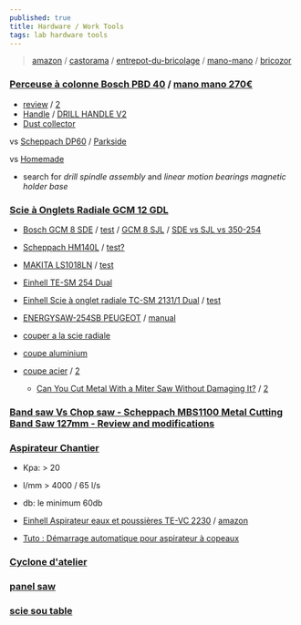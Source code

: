 ```yaml
---
published: true
title: Hardware / Work Tools
tags: lab hardware tools
---
```

> [amazon](https://www.amazon.fr/) / [castorama](https://www.castorama.fr/) / [entrepot-du-bricolage](https://www.entrepot-du-bricolage.fr/) / [mano-mano](https://www.manomano.fr/) / [bricozor](https://www.bricozor.com/)

### [Perceuse à colonne Bosch PBD 40](https://www.bricolage-facile.net/test-avis-perceuse-a-colonne-pbd-40-bosch/) / [mano mano 270€](https://www.manomano.fr/p/perceuse-a-colonne-pbd40-bosch-51376)
- [review](https://www.woodworkforums.com/f171/bosch-pbd-40-bench-drill-218092) / [2](https://www.woodworkforums.com/f155/bosch-710w-corded-bench-drill-211213)
- [Handle](https://www.thingiverse.com/thing:4190421) / [DRILL HANDLE V2](https://www.thingiverse.com/thing:3732317)
- [Dust collector ](https://www.thingiverse.com/thing:4063290)

vs [Scheppach DP60](https://www.youtube.com/watch?v=BTVz-uoeb8M) / [Parkside](https://www.youtube.com/watch?v=C--KbdsqSUA)

vs [Homemade](https://www.youtube.com/watch?v=a2kIJDhhZrg)
- search for _drill spindle assembly_ and _linear motion bearings_ _magnetic holder base_

### [Scie à Onglets Radiale GCM 12 GDL ](https://www.amazon.fr/Bosch-Professional-0601B23600-radiale-onglet/dp/B005ZMLKFW/ref=sr_1_5?__mk_fr_FR=%C3%85M%C3%85%C5%BD%C3%95%C3%91&keywords=scie%2Bradiale%2Bbosch&qid=1638552965&sr=8-5&th=1) 
- [Bosch GCM 8 SDE](https://www.amazon.fr/Bosch-Professional-Radiale-Onglet-0601B19200/dp/B013WAV8W8/ref=sr_1_13?__mk_fr_FR=%C3%85M%C3%85%C5%BD%C3%95%C3%91&crid=1O6PMV4XM6I2O&keywords=scie+onglet&qid=1651934990&sprefix=scie+onglet%2Caps%2C175&sr=8-13) / [test](https://www.youtube.com/watch?v=PZWsIqAiGcQ) / [GCM 8 SJL](https://www.youtube.com/watch?v=jE92OBuF-3s) / [ SDE vs SJL vs 350-254  ](https://www.bosch-professional.com/gb/en/community/category/can-t-decide-between-gcm-8-sde-and-gcm-8-sjl-mitre-saws/14916744-t#main)
- [Scheppach HM140L](https://www.amazon.fr/Scheppach-HM140L-Scie-onglet-2000/dp/B07XFFHBWJ/ref=cm_cr_arp_d_product_top?ie=UTF8) / [test?](https://www.youtube.com/watch?v=OIoJENd982Q)
- [MAKITA LS1018LN](https://www.amazon.fr/Makita-LS1018LN-Scie-Onglet-Bleu/dp/B07RFM5YKM/ref=sr_1_33?__mk_fr_FR=%C3%85M%C3%85%C5%BD%C3%95%C3%91&crid=1O6PMV4XM6I2O&keywords=scie+onglet&qid=1651934990&sprefix=scie+onglet%2Caps%2C175&sr=8-33) / [test](https://www.youtube.com/watch?v=V0QGDsxQ1KI)
- [Einhell TE-SM 254 Dual](https://www.amazon.fr/Einhell-puissance-fonction-%C2%AB-Spindle-Lock-%C2%BB-tungst%C3%A8ne/dp/B082MN9TVD/ref=sr_1_9?__mk_fr_FR=%C3%85M%C3%85%C5%BD%C3%95%C3%91&crid=1O6PMV4XM6I2O&keywords=scie%2Bonglet&qid=1651934990&sprefix=scie%2Bonglet%2Caps%2C175&sr=8-9&th=1)
- [Einhell Scie à onglet radiale TC-SM 2131/1 Dual](https://www.amazon.fr/Einhell-TC-SM-2131-glissi%C3%A8re-dispositif-tungst%C3%A8ne/dp/B0816WP4JW/ref=sr_1_5?__mk_fr_FR=%C3%85M%C3%85%C5%BD%C3%95%C3%91&crid=1O6PMV4XM6I2O&keywords=scie+onglet&qid=1651934990&sprefix=scie+onglet%2Caps%2C175&sr=8-5) / [test]()
- [ENERGYSAW-254SB PEUGEOT](https://www.bricozor.com/scie-onglets-radiale-double-inclinaison-energysaw-254sb-peugeot.html) / [manual](https://manuall.co.uk/peugeot-energysaw-254sb-mitre-saw/)

- [couper a la scie radiale](https://www.youtube.com/watch?v=QLYCeIpjXWw)

- [coupe aluminium](https://askinglot.com/can-i-put-a-metal-cutting-blade-on-my-mitre-saw)
- [coupe acier](https://www.youtube.com/watch?v=kJbt9unnjOo) / [2](https://www.youtube.com/watch?v=TkvU6Dg6ivg)
	- [Can You Cut Metal With a Miter Saw Without Damaging It?](https://thetoolscout.com/can-you-cut-metal-with-a-miter-saw/) / [2](https://handyman.guide/cutting-metal-with-miter-saw-how/)
    
### [Band saw Vs Chop saw - Scheppach MBS1100 Metal Cutting Band Saw 127mm - Review and modifications](https://www.youtube.com/watch?v=X5_m1PGU_Js&list=LL&index=8)

### [Aspirateur Chantier](https://www.youtube.com/watch?v=f_aXEV_BllU)

- Kpa: > 20
- l/mm > 4000 / 65 l/s
- db: le minimum 60db

- [Einhell Aspirateur eaux et poussières TE-VC 2230](https://www.leroymerlin.fr/produits/outillage/radio-chauffage-et-equipement-de-chantier/nettoyage-de-chantier/aspirateur-nettoyeur-vapeur-et-accessoires/aspirateur-de-chantier/aspirateur-de-chantier-eau-et-poussieres-einhell-te-vec-2230-22-kpa-30-l-80051006.html) / [amazon](https://www.amazon.fr/Einhell-Aspirateur-poussi%C3%A8res-Nettoyage-asservie/dp/B09B9HMRJP/ref=cm_cr_arp_d_product_top?ie=UTF8)

- [Tuto : Démarrage automatique pour aspirateur à copeaux](https://www.youtube.com/watch?v=wGa-r4M88k0)

### [Cyclone d'atelier](https://www.youtube.com/watch?v=ZUT4XFnr1cc)

### [panel saw](https://www.youtube.com/watch?v=sa2I0vUCXsE)

### [scie sou table](https://www.youtube.com/watch?v=_kX8xAWHdsY)
